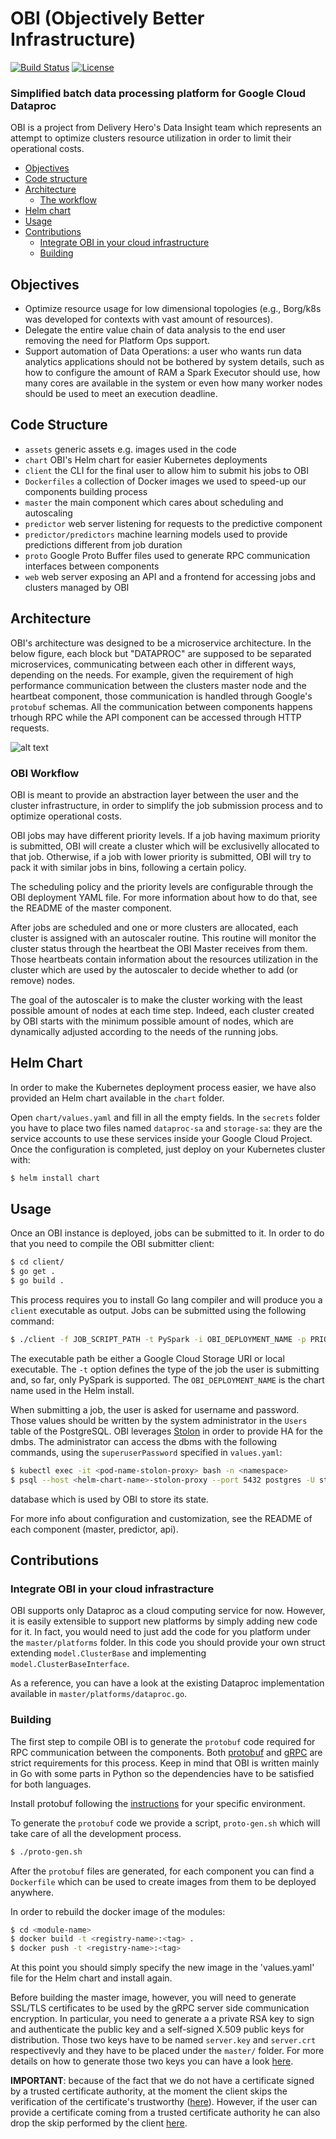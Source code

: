 # OBI (Objectively Better Infrastructure)

[![Build Status](https://travis-ci.com/deliveryhero/obi.svg?token=qEew79ijmfpcMwUpuvpL&branch=master)](https://travis-ci.com/deliveryhero/obi) [![License](https://img.shields.io/badge/License-Apache%202.0-blue.svg)](https://opensource.org/licenses/Apache-2.0)

### Simplified batch data processing platform for Google Cloud Dataproc

OBI is a project from Delivery Hero's Data Insight team which represents an
attempt to optimize clusters resource utilization in order to limit their
operational costs. 

- [Objectives](#objectives)
- [Code structure](#code-structure)
- [Architecture](#architecture)
    - [The workflow](#obi-workflow)
- [Helm chart](#helm-chart)
- [Usage](#usage)
- [Contributions](#contributions)
    - [Integrate OBI in your cloud infrastructure](#integrate-obi-in-your-cloud-infrastracture)
    - [Building](#building)

## Objectives

 - Optimize resource usage for low dimensional topologies (e.g., Borg/k8s was
   developed for contexts with vast amount of resources).
 - Delegate the entire value chain of data analysis to the end user removing the
   need for Platform Ops support.
 - Support automation of Data Operations: a user who wants run data analytics
   applications should not be bothered by system details, such as how to
   configure the amount of RAM a Spark Executor should use, how many cores are
   available in the system or even how many worker nodes should be used to meet
   an execution deadline.

## Code Structure

 - `assets` generic assets e.g. images used in the code
 - `chart` OBI's Helm chart for easier Kubernetes deployments
 - `client` the CLI for the final user to allow him to submit his jobs to OBI
 - `Dockerfiles` a collection of Docker images we used to speed-up our components building process
 - `master` the main component which cares about scheduling and autoscaling
 - `predictor` web server listening for requests to the predictive component
 - `predictor/predictors` machine learning models used to provide predictions
   different from job duration
 - `proto` Google Proto Buffer files used to generate RPC communication
   interfaces between components
 - `web` web server exposing an API and a frontend for accessing jobs and clusters managed by OBI

## Architecture

OBI's architecture was designed to be a microservice architecture. In the below
figure, each block but "DATAPROC" are supposed to be separated microservices,
communicating between each other in different ways, depending on the needs. For
example, given the requirement of high performance communication between the
clusters master node and the heartbeat component, those communication is handled
through Google's `protobuf` schemas. All the communication between components
happens trhough RPC while the API component can be accessed through HTTP
requests.

![alt text](assets/obi-architecture.png "OBI Architecture")

### OBI Workflow

OBI is meant to provide an abstraction layer between the user and the cluster
infrastructure, in order to simplify the job submission process and to optimize
operational costs.

OBI jobs may have different priority levels. If a job having maximum priority is
submitted, OBI will create a cluster which will be exclusivelly allocated to
that job. Otherwise, if a job with lower priority is submitted, OBI will try to
pack it with similar jobs in bins, following a certain policy.

The scheduling policy and the priority levels are configurable through the OBI
deployment YAML file. For more information about how to do that, see the README
of the master component.

After jobs are scheduled and one or more clusters are allocated, each cluster is
assigned with an autoscaler routine. This routine will monitor the cluster
status through the heartbeat the OBI Master receives from them. Those heartbeats
contain information about the resources utilization in the cluster which are
used by the autoscaler to decide whether to add (or remove) nodes.

The goal of the autoscaler is to make the cluster working with the least
possible amount of nodes at each time step. Indeed, each cluster created by OBI
starts with the minimum possible amount of nodes, which are dynamically adjusted
according to the needs of the running jobs.

## Helm Chart

In order to make the Kubernetes deployment process easier, we have also provided
an Helm chart available in the `chart` folder.

Open `chart/values.yaml` and fill in all the empty fields. In the `secrets` folder you
have to place two files named `dataproc-sa` and `storage-sa`: they are the service
accounts to use these services inside your Google Cloud Project. Once the 
configuration is completed, just deploy on your Kubernetes cluster with:

```bash
$ helm install chart
```

## Usage
Once an OBI instance is deployed, jobs can be submitted to it. In order to do
that you need to compile the OBI submitter client:

```bash
$ cd client/
$ go get .
$ go build .
```

This process requires you to install Go lang compiler and will produce you a
`client` executable as output. Jobs can be submitted using the following
command:

```bash
$ ./client -f JOB_SCRIPT_PATH -t PySpark -i OBI_DEPLOYMENT_NAME -p PRIORITY -- EXE_ARGS
```

The executable path be either a Google Cloud Storage URI or local executable.
The `-t` option defines the type of the job the user is submitting and, so far,
only PySpark is supported. The `OBI_DEPLOYMENT_NAME` is the chart name used
in the Helm install.

When submitting a job, the user is asked for username and password. Those values
should be written by the system administrator  in the `Users` table of the
PostgreSQL. OBI leverages [Stolon](https://github.com/sorintlab/stolon) in order
to provide HA for the dmbs. The administrator can access the dbms with the following
commands, using the `superuserPassword` specified in `values.yaml`:
```bash
$ kubectl exec -it <pod-name-stolon-proxy> bash -n <namespace>
$ psql --host <helm-chart-name>-stolon-proxy --port 5432 postgres -U stolon -W
```
database which is used by OBI to store its state.

For more info about configuration and customization, see the README 
of each component (master, predictor, api).

## Contributions

### Integrate OBI in your cloud infrastracture

OBI supports only Dataproc as a cloud computing service for now. However, it is
easily extensible to support new platforms by simply adding new code for it. In
fact, you would need to just add the code for you platform under the
`master/platforms` folder. In this code you should provide your own struct
extending `model.ClusterBase` and implementing `model.ClusterBaseInterface`.

As a reference, you can have a look at the existing Dataproc implementation
available in `master/platforms/dataproc.go`.

### Building

The first step to compile OBI is to generate the `protobuf` code required for
RPC communication between the components. Both
[protobuf](https://developers.google.com/protocol-buffers/) and
[gRPC](https://grpc.io) are strict requirements for this process. Keep in mind
that OBI is written mainly in Go with some parts in Python so the dependencies
have to be satisfied for both languages.

Install protobuf following the [instructions](https://github.com/protocolbuffers/protobufs) for your specific environment. 

To generate the `protobuf` code we provide a script, `proto-gen.sh` which will
take care of all the development process.

```bash
$ ./proto-gen.sh
```

After the `protobuf` files are generated, for each component you can find a
`Dockerfile` which can be used to create images from them to be deployed
anywhere.

In order to rebuild the docker image of the modules:
```bash
$ cd <module-name>
$ docker build -t <registry-name>:<tag> .
$ docker push -t <registry-name>:<tag>
```

At this point you should simply specify the new image in the 'values.yaml' file 
for the Helm chart and install again.

Before building the master image, however, you will need to generate SSL/TLS certificates
to be used by the gRPC server side communication encryption. In particular, you need
to generate a a private RSA key to sign and authenticate the public key and a
self-signed X.509 public keys for distribution. Those two keys have to be named
`server.key` and `server.crt` respectivevly and they have to be placed under the
`master/` folder. For more details on how to generate those two keys you can have a
look [here](https://bbengfort.github.io/programmer/2017/03/03/secure-grpc.html).

**IMPORTANT**: because of the fact that we do not have a certificate signed by a trusted certificate authority, at the moment
the client skips the verification of the certificate's trustworthy ([here](https://github.com/deliveryhero/obi/blob/master/client/obi-submit.go#L94)). However, if the user can provide a certificate coming from a trusted certificate authority he can also drop the skip performed by the client [here](https://github.com/deliveryhero/obi/blob/master/client/obi-submit.go#L94).
